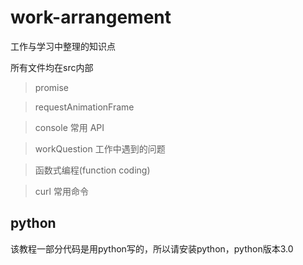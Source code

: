 # work-arrangement
工作与学习中整理的知识点

所有文件均在src内部

> promise

> requestAnimationFrame

> console 常用 API

> workQuestion 工作中遇到的问题 

> 函数式编程(function coding)

> curl 常用命令

## python

该教程一部分代码是用python写的，所以请安装python，python版本3.0